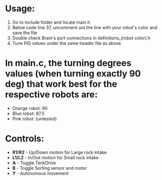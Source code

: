# Usage:
1. Go to include folder and locate main.h
2. Below code line 37, uncomment out the line with your robot's color and save the file
3. Double check Brain's port connections in definitions_(robot color).h
4. Tune PID values under the same header file as above
# In main.c, the turning degrees values (when turning exactly 90 deg) that work best for the respective robots are:
   * Orange robot: 90
   * Blue robot: 87.5
   * Pink robot: (untested)
# Controls:
   * **R1/R2** - Up/Down motion for Large rock intake
   * **L1/L2** - In/Out motion for Small rock intake
   * **A** - Toggle TankDrive
   * **B** - Toggle Sorting sensor and motor
   * **Y** - Autonomous movement
   
